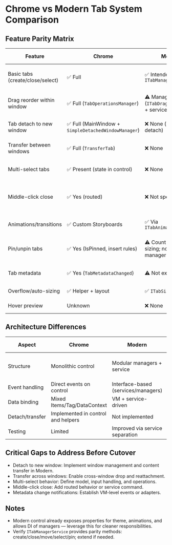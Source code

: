 # Chrome vs Modern Tab System Comparison

## Feature Parity Matrix

| Feature | Chrome | Modern | Gap | Implementation Effort |
|---------|--------|--------|-----|----------------------|
| Basic tabs (create/close/select) | ✅ Full | ✅ Intended via `ITabManagerService` | Low | Low — wire `ITabManagerService` events and bindings.
| Drag reorder within window | ✅ Full (`TabOperationsManager`) | ⚠️ Manager-driven (`ITabDragDropManager` + service) | Behavior parity | Low/Medium — ensure service `MoveTabAsync` implemented.
| Tab detach to new window | ✅ Full (MainWindow + `SimpleDetachedWindowManager`) | ❌ None (logs only on detach) | Complete feature | High — needs window mgmt integration.
| Transfer between windows | ✅ Full (`TransferTab`) | ❌ None | Complete feature | High — requires multi-window coordination.
| Multi-select tabs | ✅ Present (state in control) | ❌ None | Complete feature | Medium — add selection model and UI.
| Middle-click close | ✅ Yes (routed) | ❌ Not specified | Feature gap | Low — add behavior to Modern or delegate to service.
| Animations/transitions | ✅ Custom Storyboards | ✅ Via `ITabAnimationManager` | Different approach | Low — ensure animation hooks called.
| Pin/unpin tabs | ✅ Yes (IsPinned, insert rules) | ⚠️ Count-aware sizing; no explicit pin manager | Behavioral nuances | Low/Medium — implement pin logic at service/VM level.
| Tab metadata | ✅ Yes (`TabMetadataChanged`) | ⚠️ Not explicit | Event gap | Medium — rely on VM change notifications.
| Overflow/auto-sizing | ✅ Helper + layout | ✅ `ITabSizingManager` | Different approach | Low — confirm config.
| Hover preview | Unknown | ❌ None | Potential feature | Medium — optional.

## Architecture Differences

| Aspect | Chrome | Modern | Migration Impact |
|--------|--------|--------|------------------|
| Structure | Monolithic control | Modular managers + service | Positive maintainability; refactor needed |
| Event handling | Direct events on control | Interface-based (services/managers) | Adapter layer required |
| Data binding | Mixed Items/Tag/DataContext | VM + service-driven | Move to binding-first |
| Detach/transfer | Implemented in control and helpers | Not implemented | High impact to port |
| Testing | Limited | Improved via service separation | Positive |

## Critical Gaps to Address Before Cutover

- Detach to new window: Implement window management and content transfer in Modern.
- Transfer across windows: Enable cross-window drop and reattachment.
- Multi-select behavior: Define model, input handling, and operations.
- Middle-click close: Add routed behavior or service command.
- Metadata change notifications: Establish VM-level events or adapters.

## Notes

- Modern control already exposes properties for theme, animations, and allows DI of managers — leverage this for cleaner responsibilities.
- Verify `ITabManagerService` provides parity methods: create/close/move/select/pin; extend if needed.
